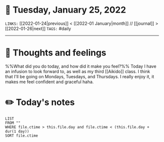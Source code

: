 # 📅 Tuesday, January 25, 2022
`LINKS:` [[2022-01-24|previous]] < [[2022-01 January|month]] // [[journal]] > [[2022-01-26|next]] 
`TAGS:` #daily

---
# 💭 Thoughts and feelings
%%What did you do today, and how did it make you feel?%%
Today I have an infusion to look forward to, as well as my third [[Aikido]] class. I think that I'll be going on Mondays, Tuesdays, and Thursdays. I really enjoy it, it makes me feel confident and graceful haha. 

# ✏️ Today's notes
```dataview
LIST 
FROM ""
WHERE file.ctime > this.file.day and file.ctime < (this.file.day + dur(1 day))
SORT file.ctime
```
